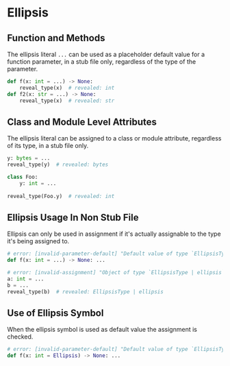# Ellipsis

## Function and Methods

The ellipsis literal `...` can be used as a placeholder default value for a function parameter,
 in a stub file only, regardless of the type of the parameter.

```py path=test.pyi
def f(x: int = ...) -> None:
    reveal_type(x)  # revealed: int
def f2(x: str = ...) -> None:
    reveal_type(x)  # revealed: str
```

## Class and Module Level Attributes

The ellipsis literal can be assigned to a class or module attribute, regardless of its type, in a
stub file only.

```py path=test.pyi
y: bytes = ...
reveal_type(y)  # revealed: bytes

class Foo:
    y: int = ...
    
reveal_type(Foo.y)  # revealed: int
```

## Ellipsis Usage In Non Stub File

Ellipsis can only be used in assignment if it's actually assignable to the type it's being assigned
to.

```py
# error: [invalid-parameter-default] "Default value of type `EllipsisType | ellipsis` is not assignable to annotated parameter type `int`"
def f(x: int = ...) -> None: ...

# error: [invalid-assignment] "Object of type `EllipsisType | ellipsis` is not assignable to `int`"
a: int = ...
b = ...
reveal_type(b)  # revealed: EllipsisType | ellipsis
```

## Use of Ellipsis Symbol

When the ellipsis symbol is used as default value the assignment is checked.

```py path=test.pyi
# error: [invalid-parameter-default] "Default value of type `EllipsisType | ellipsis` is not assignable to annotated parameter type `int`"
def f(x: int = Ellipsis) -> None: ...
```
